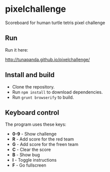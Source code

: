 # pixelchallenge
Scoreboard for human turtle tetris pixel challenge

## Run

Run it here:

http://tunapanda.github.io/pixelchallenge/

## Install and build

* Clone the repository.
* Run `npm install` to download dependencies.
* Run `grunt browserify` to build.

## Keyboard control

The program uses these keys:

* __0-9__ - Show challenge
* __R__ - Add score for the red team
* __G__ - Add score for the freen team
* __C__ - Clear the score
* __B__ - Show bug
* __I__ - Toggle instructions
* __F__ - Go fullscreen
